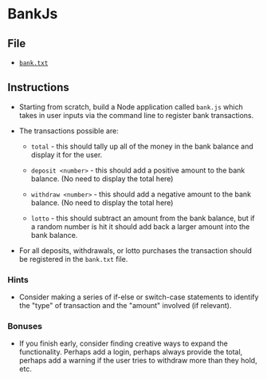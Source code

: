  # BankJs

## File

* [`bank.txt`](Unsolved/bank.txt)

## Instructions

* Starting from scratch, build a Node application called `bank.js` which takes in user inputs via the command line to register bank transactions.

* The transactions possible are:

  * `total` - this should tally up all of the money in the bank balance and display it for the user.

  * `deposit <number>` - this should add a positive amount to the bank balance. (No need to display the total here)

  * `withdraw <number>` - this should add a negative amount to the bank balance. (No need to display the total here)

  * `lotto` - this should subtract an amount from the bank balance, but if a random number is hit it should add back a larger amount into the bank balance.

* For all deposits, withdrawals, or lotto purchases the transaction should be registered in the `bank.txt` file.

### Hints

* Consider making a series of if-else or switch-case statements to identify the "type" of transaction and the "amount" involved (if relevant).

### Bonuses

* If you finish early, consider finding creative ways to expand the functionality. Perhaps add a login, perhaps always provide the total, perhaps add a warning if the user tries to withdraw more than they hold, etc.
